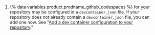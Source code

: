 1. {% data variables.product.prodname_github_codespaces %} for your repository may be configured in a `devcontainer.json` file. If your repository does not already contain a `devcontainer.json` file, you can add one now. See "[Add a dev container configuration to your repository](/codespaces/setting-up-your-project-for-codespaces/setting-up-your-project-for-codespaces)."